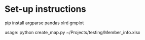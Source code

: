 # Set-up instructions

pip install argparse pandas xlrd gmplot

usage: python create_map.py ~/Projects/testing/Member_info.xlsx